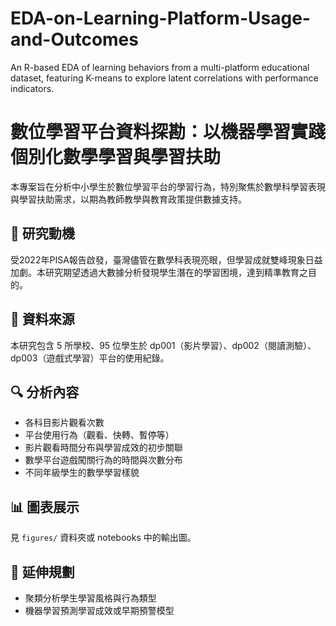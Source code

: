 # EDA-on-Learning-Platform-Usage-and-Outcomes
An R-based EDA of learning behaviors from a multi-platform educational dataset, featuring K-means to explore latent correlations with performance indicators.

# 數位學習平台資料探勘：以機器學習實踐個別化數學學習與學習扶助

本專案旨在分析中小學生於數位學習平台的學習行為，特別聚焦於數學科學習表現與學習扶助需求，以期為教師教學與教育政策提供數據支持。

## 📌 研究動機
受2022年PISA報告啟發，臺灣儘管在數學科表現亮眼，但學習成就雙峰現象日益加劇。本研究期望透過大數據分析發現學生潛在的學習困境，達到精準教育之目的。

## 📂 資料來源
本研究包含 5 所學校、95 位學生於 dp001（影片學習）、dp002（閱讀測驗）、dp003（遊戲式學習）平台的使用紀錄。

## 🔍 分析內容
- 各科目影片觀看次數
- 平台使用行為（觀看、快轉、暫停等）
- 影片觀看時間分布與學習成效的初步關聯
- 數學平台遊戲闖關行為的時間與次數分布
- 不同年級學生的數學學習樣貌

## 📊 圖表展示
見 `figures/` 資料夾或 notebooks 中的輸出圖。

## 🧠 延伸規劃
- 聚類分析學生學習風格與行為類型
- 機器學習預測學習成效或早期預警模型
